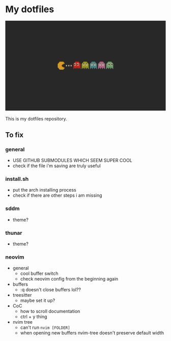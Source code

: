 # My dotfiles

![wallpaper](OpMPCR0.png)

This is my dotfiles repository.

## To fix

### general

- USE GITHUB SUBMODULES WHICH SEEM SUPER COOL
- check if the file i'm saving are truly useful

### install.sh

- put the arch installing process
- check if there are other steps i am missing

### sddm

- theme?

### thunar

- theme?

### neovim

- general
    - cool buffer switch
    - check neovim config from the beginning again
- buffers
    - :q doesn't close buffers lol??
- treesitter
    - maybe set it up?
- CoC
    - how to scroll documentation
    - ctrl + y thing
- nvim tree
    - can't run `nvim [FOLDER]`
    - when opening new buffers nvim-tree doesn't preserve default width

